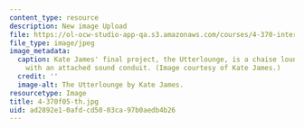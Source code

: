 ```yaml
---
content_type: resource
description: New image Upload
file: https://ol-ocw-studio-app-qa.s3.amazonaws.com/courses/4-370-interrogative-design-workshop-fall-2005/ad2892e10afdcd5003ca97b0aedb4b26_4-370f05-th.jpg
file_type: image/jpeg
image_metadata:
  caption: Kate James' final project, the Utterlounge, is a chaise lounge designed
    with an attached sound conduit. (Image courtesy of Kate James.)
  credit: ''
  image-alt: The Utterlounge by Kate James.
resourcetype: Image
title: 4-370f05-th.jpg
uid: ad2892e1-0afd-cd50-03ca-97b0aedb4b26
---
```

